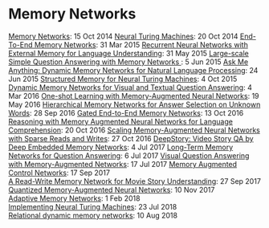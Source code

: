# Memory Networks

[Memory Networks](https://arxiv.org/abs/1410.3916): 15 Oct 2014
[Neural Turing Machines](https://arxiv.org/abs/1410.5401): 20 Oct 2014
[End-To-End Memory Networks](https://arxiv.org/abs/1503.08895): 31 Mar 2015
[Recurrent Neural Networks with External Memory for Language Understanding](https://arxiv.org/abs/1506.00195): 31 May 2015
[Large-scale Simple Question Answering with Memory Networks
](https://arxiv.org/abs/1506.02075): 5 Jun 2015
[Ask Me Anything: Dynamic Memory Networks for Natural Language Processing](https://arxiv.org/abs/1506.07285): 24 Jun 2015
[Structured Memory for Neural Turing Machines](https://arxiv.org/abs/1510.03931): 4 Oct 2015
[Dynamic Memory Networks for Visual and Textual Question Answering](https://arxiv.org/abs/1603.01417): 4 Mar 2016
[One-shot Learning with Memory-Augmented Neural Networks](https://arxiv.org/abs/1605.06065): 19 May 2016
[Hierarchical Memory Networks for Answer Selection on Unknown Words](https://arxiv.org/abs/1609.08843): 28 Sep 2016
[Gated End-to-End Memory Networks](https://arxiv.org/abs/1610.04211): 13 Oct 2016
[Reasoning with Memory Augmented Neural Networks for Language Comprehension](https://arxiv.org/abs/1610.06454): 20 Oct 2016
[Scaling Memory-Augmented Neural Networks with Sparse Reads and Writes](https://arxiv.org/abs/1610.09027): 27 Oct 2016
[DeepStory: Video Story QA by Deep Embedded Memory Networks](https://arxiv.org/abs/1707.00836): 4 Jul 2017
[Long-Term Memory Networks for Question Answering](https://arxiv.org/abs/1707.01961): 6 Jul 2017
[Visual Question Answering with Memory-Augmented Networks](https://arxiv.org/abs/1707.04968): 17 Jul 2017
[Memory Augmented Control Networks](https://arxiv.org/abs/1709.05706): 17 Sep 2017  
[A Read-Write Memory Network for Movie Story Understanding](https://arxiv.org/abs/1709.09345): 27 Sep 2017  
[Quantized Memory-Augmented Neural Networks](https://arxiv.org/abs/1711.03712): 10 Nov 2017  
[Adaptive Memory Networks](https://arxiv.org/abs/1802.00510): 1 Feb 2018  
[Implementing Neural Turing Machines](https://arxiv.org/abs/1807.08518): 23 Jul 2018  
[Relational dynamic memory networks](https://arxiv.org/abs/1808.04247): 10 Aug 2018  

